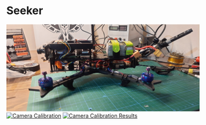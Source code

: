 # Seeker




[![Build](https://github.com/solanoctua/Seeker/blob/main/Stuff/Seeker.jpg)](https://youtu.be/mLf-d8wXq1Y)
[![Camera Calibration](https://img.youtube.com/vi/YAxB-z1O-gI/0.jpg)](https://youtu.be/YAxB-z1O-gI)
[![Camera Calibration Results](https://img.youtube.com/vi/003jSb1dTzg/0.jpg)](https://youtu.be/003jSb1dTzg)
